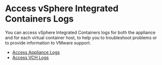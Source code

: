 # Access vSphere Integrated Containers Logs

You can access vSphere Integrated Containers logs for both the appliance and for each virtual container host, to help you to troubleshoot problems or to provide information to VMware support.

* [Access Appliance Logs](appliance_logs.md)
* [Access VCH Logs](log_bundles.md)